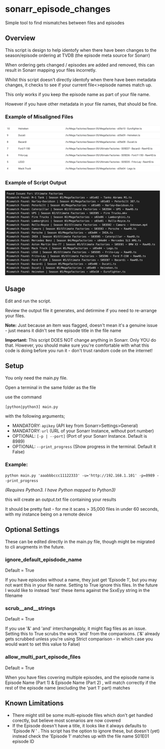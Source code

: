 # sonarr_episode_changes
Simple tool to find mismatches between files and episodes

## Overview
This script is design to help identofy when there have been changes to the season/episode ordering at TVDB (the episode meta source for Sonarr)

When ordering gets changed / episodes are added and removed, this can result in Sonarr mapping your files incorretly.

Whilst this script doesn't directly identofy when there have been metadata changes, it checks to see if your current file<>episode names match up.

This only works if you keep the episode name as part of your file name.

However if you have other metadata in your file names, that should be fine.

### Example of Misaligned Files
![Alt text](screens/sonarr.png?raw=true "Title")


### Example of Script Output
![Alt text](screens/output.png?raw=true "Title")


## Usage
Edit and run the script.

Review the output file it generates, and detirmine if you need to re-arrange your files.

**Note:**
Just because an item was flagged, doesn't mean it's a genuine issue - just means it didn't see the episode title in the file name

**Important:**
This script DOES NOT change anything in Sonarr. Only YOU do that. However, you should make sure you're comfortable with what this code is doing before you run it - don't trust random code on the internet!


## Setup
You only need the main.py file.

Open a terminal in the same folder as the file

use the command

`[python|python3] main.py `

with the following arguments;

- MANDATORY: `apikey` (API key from Sonarr>Settings>General)
- MANDATORY: `url` (URL of your Sonarr Instance, without port number)
- OPTIONAL: `[-p | --port]` (Port of your Sonarr Instance. Default is 8989)
- OPTIONAL: `--print_progress` (Show progress in the terminal. Default it False)

### Example:
`python main.py 'aaabbbccc11122333' -u='http://192.168.1.101' -p=8989 --print_progress`

_(Requires Python3. I have Python mapped to Python3)_

this will create an output.txt file containing your results

It should be pretty fast - for me it scans > 35,000 files in under 60 seconds, with my instance being on a remote device

## Optional Settings

These can be edited directly in the main.py file, though might be migrated to cli arugments in the future.

### ignore_default_episdode_name
Default = True

If you have episodes without a name, they just get 'Episode 1', but you may not want this in your file name. Setting to True ignore this files.
In the future I would like to instead 'test' these items against the SxxEyy string in the filename

### scrub__and__strings
Default = True

If you use '&' and 'and' interchangeably, it might flag files as an issue. Setting this to True scrubs the work 'and' from the comparisons. ('&' already gets scrubbed unless you're using Strict comparison - in which case you would want to set this value to False)

### allow_multi_part_episode_files
Default = True

When you have files covering multiple episodes, and the episode name is Episode Name (Part 1) & Episode Name (Part 2) , will match correctly if the rest of the episode name (excluding the 'part 1' part) matches

## Known Limitations

- There might still be some multi-episode files which don't get handled corectly, but believe most scenarios are now covered
- If the Episode doesn't have a title, it looks like it always defaults to 'Episode _N_ ' . This script has the option to ignore these, but doesn't (yet) instead check the 'Episode 1' matches up with the file name S01E01 episode ID
